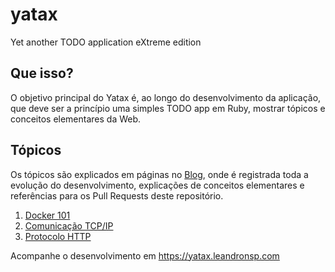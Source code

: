 # yatax
Yet another TODO application eXtreme edition

## Que isso?
O objetivo principal do Yatax é, ao longo do desenvolvimento da aplicação, que deve ser a princípio uma simples TODO app em Ruby, mostrar tópicos e conceitos elementares da Web. 

## Tópicos
Os tópicos são explicados em páginas no [Blog](https://yatax.leandronsp.com/), onde é registrada toda a evolução do desenvolvimento, explicações de conceitos elementares e referências para os Pull Requests deste repositório.

1. [Docker 101](https://yatax.leandronsp.com/docker-101)
2. [Comunicação TCP/IP](https://yatax.leandronsp.com/comunicacao-tcp-ip)
3. [Protocolo HTTP](https://yatax.leandronsp.com/protocolo-http)

Acompanhe o desenvolvimento em https://yatax.leandronsp.com
